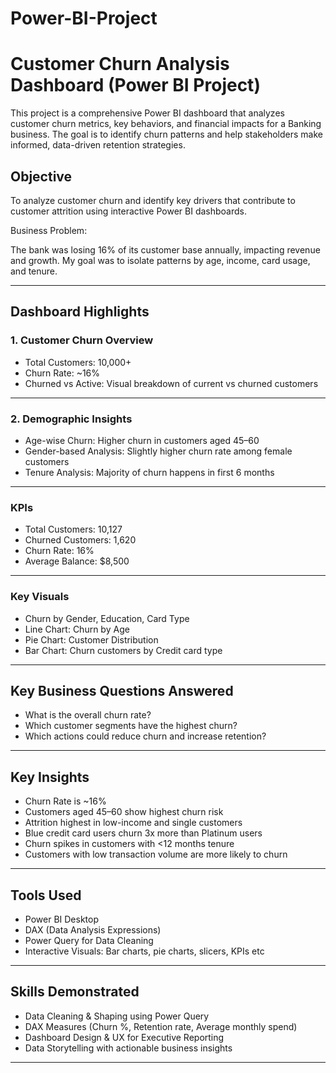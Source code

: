 # Power-BI-Project


# Customer Churn Analysis Dashboard (Power BI Project)

This project is a comprehensive Power BI dashboard that analyzes customer churn metrics, key behaviors, and financial impacts for a Banking business. The goal is to identify churn patterns and help stakeholders make informed, data-driven retention strategies.

##  Objective
To analyze customer churn and identify key drivers that contribute to customer attrition using interactive Power BI dashboards.

Business Problem:

The bank was losing 16% of its customer base annually, impacting revenue and growth. My goal was to isolate patterns by age, income, card usage, and tenure.

-------------------------------------------------------------------------------------------------------------------------------------------------------------

## Dashboard Highlights
### 1. Customer Churn Overview
- Total Customers: 10,000+
- Churn Rate: ~16%
- Churned vs Active: Visual breakdown of current vs churned customers

---------------------------------------------------------------------------

### 2. Demographic Insights
- Age-wise Churn: Higher churn in customers aged 45–60
- Gender-based Analysis: Slightly higher churn rate among female customers
- Tenure Analysis: Majority of churn happens in first 6 months

---------------------------------------------------------------------------

### KPIs
- Total Customers: 10,127
- Churned Customers: 1,620
- Churn Rate: 16%
- Average Balance: $8,500

---------------------------------------------------------------------------

### Key Visuals
- Churn by Gender, Education, Card Type
- Line Chart: Churn by Age
- Pie Chart: Customer Distribution
- Bar Chart: Churn customers by Credit card type

---------------------------------------------------------------------------

## Key Business Questions Answered
- What is the overall churn rate?
- Which customer segments have the highest churn?
- Which actions could reduce churn and increase retention?

---------------------------------------------------------------------------

##  Key Insights
- Churn Rate is ~16%
- Customers aged 45–60 show highest churn risk
- Attrition highest in low-income and single customers
- Blue credit card users churn 3x more than Platinum users
- Churn spikes in customers with <12 months tenure
- Customers with low transaction volume are more likely to churn 

--------------------------------------------------------------------------

## Tools Used
- Power BI Desktop
- DAX (Data Analysis Expressions)
- Power Query for Data Cleaning
- Interactive Visuals: Bar charts, pie charts, slicers, KPIs etc

-------------------------------------------------------------------------

## Skills Demonstrated
- Data Cleaning & Shaping using Power Query
- DAX Measures (Churn %, Retention rate, Average monthly spend)
- Dashboard Design & UX for Executive Reporting
- Data Storytelling with actionable business insights

------------------------------------------------------------------------

